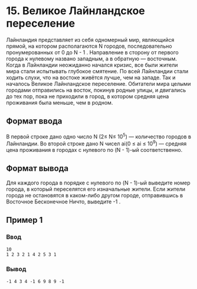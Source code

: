 # 15. Великое Лайнландское переселение

Лайнландия представляет из себя одномерный мир, являющийся прямой, на котором располагаются N городов, последовательно
пронумерованных от 0 до N - 1 . Направление в сторону от первого города к нулевому названо западным, а в обратную —
восточным.
Когда в Лайнландии неожиданно начался кризис, все были жители мира стали испытывать глубокое смятение. По всей
Лайнландии стали ходить слухи, что на востоке живётся лучше, чем на западе.
Так и началось Великое Лайнландское переселение. Обитатели мира целыми городами отправились на восток, покинув родные
улицы, и двигались до тех пор, пока не приходили в город, в котором средняя цена проживания была меньше, чем в родном.

## Формат ввода

В первой строке дано одно число N (2≤ N≤ 10<sup>5</sup>) — количество городов в Лайнландии. Во второй строке дано N чисел
ai(0 ≤ ai ≤ 10<sup>9</sup>) — средняя цена проживания в городах с нулевого по (N - 1)-ый соответственно.

## Формат вывода

Для каждого города в порядке с нулевого по (N - 1)-ый выведите номер города, в который переселятся его изначальные
жители. Если жители города не остановятся в каком-либо другом городе, отправившись в Восточное Бесконечное Ничто,
выведите -1 .

## Пример 1

### Ввод

    10
    1 2 3 2 1 4 2 5 3 1

### Вывод

    -1 4 3 4 -1 6 9 8 9 -1


